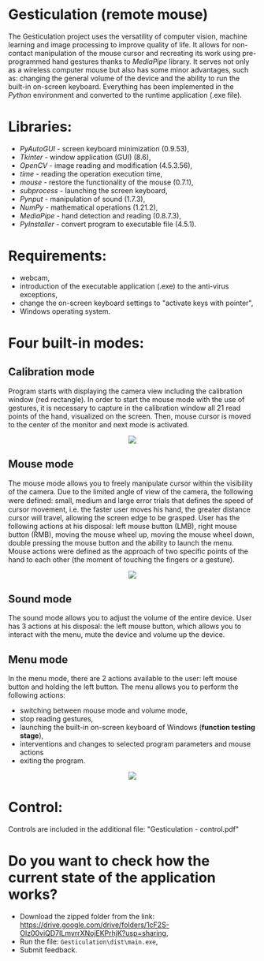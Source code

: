 # Gesticulation (remote mouse)
The Gesticulation project uses the versatility of computer vision, machine learning and image processing to improve quality of life.
It allows for non-contact manipulation of the mouse cursor and recreating its work using pre-programmed hand gestures thanks to *MediaPipe* library.
It serves not only as a wireless computer mouse but also has some minor advantages, such as: changing the general volume of the device and the ability to run the built-in on-screen keyboard.
Everything has been implemented in the *Python* environment and converted to the runtime application (.exe file).

# Libraries:
- *PyAutoGUI* - screen keyboard minimization (0.9.53),
- *Tkinter* - window application (GUI) (8.6),
- *OpenCV* - image reading and modification (4.5.3.56),
- *time* - reading the operation execution time,
- *mouse* - restore the functionality of the mouse (0.7.1),
- *subprocess* - launching the screen keyboard,
- *Pynput* - manipulation of sound (1.7.3),
- *NumPy* - mathematical operations (1.21.2),
- *MediaPipe* - hand detection and reading (0.8.7.3),
- *PyInstaller* - convert program to executable file (4.5.1).

# Requirements:
- webcam,
- introduction of the executable application (.exe) to the anti-virus exceptions,
- change the on-screen keyboard settings to "activate keys with pointer",
- Windows operating system.

# Four built-in modes:
## Calibration mode
Program starts with displaying the camera view including the calibration window (red rectangle).
In order to start the mouse mode with the use of gestures, it is necessary to capture in the calibration window all 21 read points of the hand, visualized on the screen.
Then, mouse cursor is moved to the center of the monitor and next mode is activated.

<p align="center">
  <img src="https://user-images.githubusercontent.com/91888660/136264160-da4d97e8-2412-4c43-80fe-77d2c38fba06.png">
</p>

## Mouse mode
The mouse mode allows you to freely manipulate cursor within the visibility of the camera. Due to the limited angle of view of the camera,
the following were defined: small, medium and large error trials that deﬁnes the speed of cursor movement, i.e. the faster user moves his hand,
the greater distance cursor will travel, allowing the screen edge to be grasped. User has the following actions at his disposal: left mouse button (LMB),
right mouse button (RMB), moving the mouse wheel up, moving the mouse wheel down, double pressing the mouse button and the ability to launch the menu.
Mouse actions were defined as the approach of two specific points of the hand to each other (the moment of touching the fingers or a gesture).

<p align="center">
  <img src="https://user-images.githubusercontent.com/91888660/136264165-6e503d06-9c8f-48d8-935c-87f166cb3007.png">
</p>

## Sound mode
The sound mode allows you to adjust the volume of the entire device. User has 3 actions at his disposal: the left mouse button,
which allows you to interact with the menu, mute the device and volume up the device.

## Menu mode
In the menu mode, there are 2 actions available to the user: left mouse button and holding the left button. The menu allows you to perform the following actions:
- switching between mouse mode and volume mode,
- stop reading gestures,
- launching the built-in on-screen keyboard of Windows (**function testing stage**),
- interventions and changes to selected program parameters and mouse actions
- exiting the program.

<p align="center">
  <img src="https://user-images.githubusercontent.com/91888660/136264167-b832d504-bbf7-4dd5-b498-0f74d5e01d22.png">
</p>

# Control:
Controls are included in the additional file: "Gesticulation - control.pdf"

# Do you want to check how the current state of the application works?
- Download the zipped folder from the link: https://drive.google.com/drive/folders/1cF2S-Olz00viQD7ILmyrrXNojEKPrhjK?usp=sharing,
- Run the file: `Gesticulation\dist\main.exe`,
- Submit feedback.
